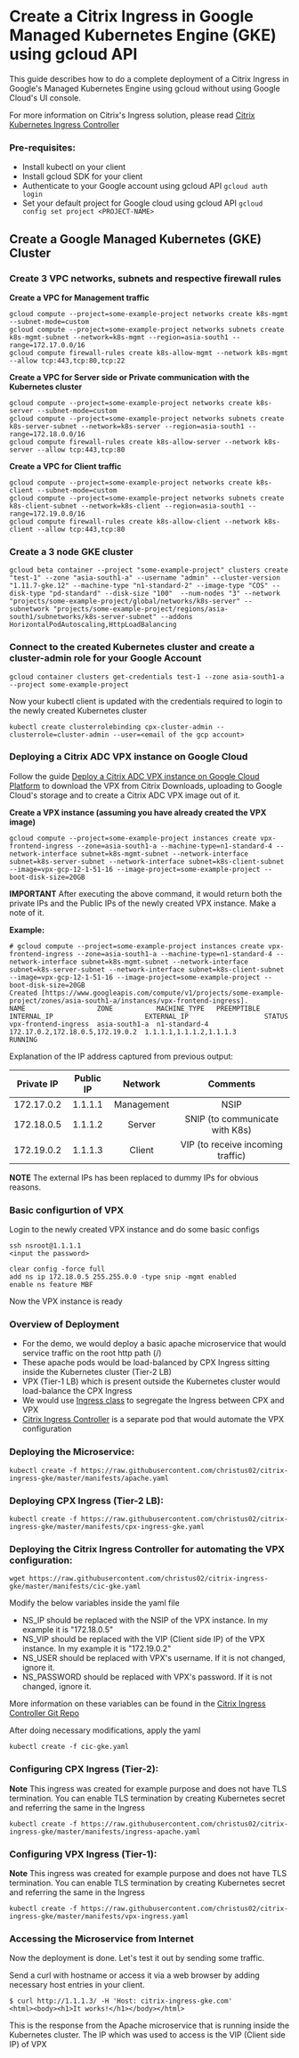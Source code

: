 # Create a Citrix Ingress in Google Managed Kubernetes Engine (GKE) using gcloud API

This guide describes how to do a complete deployment of a Citrix Ingress in Google's Managed Kubernetes Engine using gcloud without using Google Cloud's UI console.

For more information on Citrix's Ingress solution, please read [Citrix Kubernetes Ingress Controller](https://github.com/citrix/citrix-k8s-ingress-controller)

### Pre-requisites:

* Install kubectl on your client
* Install gcloud SDK for your client
* Authenticate to your Google account using gcloud API `gcloud auth login`
* Set your default project for Google cloud using gcloud API `gcloud config set project <PROJECT-NAME>`

## Create a Google Managed Kubernetes (GKE) Cluster 

### Create 3 VPC networks, subnets and respective firewall rules

**Create a VPC for Management traffic**
```
gcloud compute --project=some-example-project networks create k8s-mgmt --subnet-mode=custom
gcloud compute --project=some-example-project networks subnets create k8s-mgmt-subnet --network=k8s-mgmt --region=asia-south1 --range=172.17.0.0/16
gcloud compute firewall-rules create k8s-allow-mgmt --network k8s-mgmt --allow tcp:443,tcp:80,tcp:22
```

**Create a VPC for Server side or Private communication with the Kubernetes cluster**
```
gcloud compute --project=some-example-project networks create k8s-server --subnet-mode=custom
gcloud compute --project=some-example-project networks subnets create k8s-server-subnet --network=k8s-server --region=asia-south1 --range=172.18.0.0/16
gcloud compute firewall-rules create k8s-allow-server --network k8s-server --allow tcp:443,tcp:80
```

**Create a VPC for Client traffic**
```
gcloud compute --project=some-example-project networks create k8s-client --subnet-mode=custom
gcloud compute --project=some-example-project networks subnets create k8s-client-subnet --network=k8s-client --region=asia-south1 --range=172.19.0.0/16
gcloud compute firewall-rules create k8s-allow-client --network k8s-client --allow tcp:443,tcp:80
```

### Create a 3 node GKE cluster

```
gcloud beta container --project "some-example-project" clusters create "test-1" --zone "asia-south1-a" --username "admin" --cluster-version "1.11.7-gke.12" --machine-type "n1-standard-2" --image-type "COS" --disk-type "pd-standard" --disk-size "100"  --num-nodes "3" --network "projects/some-example-project/global/networks/k8s-server" --subnetwork "projects/some-example-project/regions/asia-south1/subnetworks/k8s-server-subnet" --addons HorizontalPodAutoscaling,HttpLoadBalancing
```

### Connect to the created Kubernetes cluster and create a cluster-admin role for your Google Account

```
gcloud container clusters get-credentials test-1 --zone asia-south1-a --project some-example-project 
```
Now your kubectl client is updated with the credentials required to login to the newly created Kubernetes cluster

```
kubectl create clusterrolebinding cpx-cluster-admin --clusterrole=cluster-admin --user=<email of the gcp account>
```

### Deploying a Citrix ADC VPX instance on Google Cloud

Follow the guide [Deploy a Citrix ADC VPX instance on Google Cloud Platform](https://docs.citrix.com/en-us/citrix-adc/12-1/deploying-vpx/deploy-vpx-google-cloud.html) to download the VPX from Citrix Downloads, uploading to Google Cloud's storage and to create a Citrix ADC VPX image out of it.

**Create a VPX instance (assuming you have already created the VPX image)**
```
gcloud compute --project=some-example-project instances create vpx-frontend-ingress --zone=asia-south1-a --machine-type=n1-standard-4 --network-interface subnet=k8s-mgmt-subnet --network-interface subnet=k8s-server-subnet --network-interface subnet=k8s-client-subnet --image=vpx-gcp-12-1-51-16 --image-project=some-example-project --boot-disk-size=20GB
```

**IMPORTANT**
After executing the above command, it would return both the private IPs and the Public IPs of the newly created VPX instance. Make a note of it.

**Example:**

```
# gcloud compute --project=some-example-project instances create vpx-frontend-ingress --zone=asia-south1-a --machine-type=n1-standard-4 --network-interface subnet=k8s-mgmt-subnet --network-interface subnet=k8s-server-subnet --network-interface subnet=k8s-client-subnet --image=vpx-gcp-12-1-51-16 --image-project=some-example-project --boot-disk-size=20GB
Created [https://www.googleapis.com/compute/v1/projects/some-example-project/zones/asia-south1-a/instances/vpx-frontend-ingress].
NAME                  ZONE           MACHINE_TYPE   PREEMPTIBLE  INTERNAL_IP                       EXTERNAL_IP                   STATUS
vpx-frontend-ingress  asia-south1-a  n1-standard-4               172.17.0.2,172.18.0.5,172.19.0.2  1.1.1.1,1.1.1.2,1.1.1.3       RUNNING
```

Explanation of the IP address captured from previous output:

| Private IP |    Public IP   |   Network  |              Comments             |
|:----------:|:--------------:|:----------:|:---------------------------------:|
| 172.17.0.2 | 1.1.1.1        | Management | NSIP                              |
| 172.18.0.5 | 1.1.1.2        | Server     | SNIP (to communicate with K8s)    |
| 172.19.0.2 | 1.1.1.3        | Client     | VIP (to receive incoming traffic) |

**NOTE** The external IPs has been replaced to dummy IPs for obvious reasons.

### Basic configurtion of VPX

Login to the newly created VPX instance and do some basic configs

```
ssh nsroot@1.1.1.1
<input the password>

clear config -force full
add ns ip 172.18.0.5 255.255.0.0 -type snip -mgmt enabled
enable ns feature MBF
```
Now the VPX instance is ready

### Overview of Deployment

* For the demo, we would deploy a basic apache microservice that would service traffic on the root http path (/)
* These apache pods would be load-balanced by CPX Ingress sitting inside the Kubernetes cluster (Tier-2 LB)
* VPX (Tier-1 LB) which is present outside the Kubernetes cluster would load-balance the CPX Ingress
* We would use [Ingress class](https://github.com/citrix/citrix-k8s-ingress-controller/blob/master/docs/ingress-class.md) to segregate the Ingress between CPX and VPX
* [Citrix Ingress Controller](https://github.com/citrix/citrix-k8s-ingress-controller) is a separate pod that would automate the VPX configuration

### Deploying the Microservice:
```
kubectl create -f https://raw.githubusercontent.com/christus02/citrix-ingress-gke/master/manifests/apache.yaml
```

### Deploying CPX Ingress (Tier-2 LB):
```
kubectl create -f https://raw.githubusercontent.com/christus02/citrix-ingress-gke/master/manifests/cpx-ingress-gke.yaml
```

### Deploying the Citrix Ingress Controller for automating the VPX configuration:
```
wget https://raw.githubusercontent.com/christus02/citrix-ingress-gke/master/manifests/cic-gke.yaml
```
Modify the below variables inside the yaml file

* NS_IP should be replaced with the NSIP of the VPX instance. In my example it is "172.18.0.5"
* NS_VIP should be replaced with the VIP (Client side IP) of the VPX instance. In my example it is "172.19.0.2"
* NS_USER should be replaced with VPX's username. If it is not changed, ignore it.
* NS_PASSWORD should be replaced with VPX's password. If it is not changed, ignore it.

More information on these variables can be found in the [Citrix Ingress Controller Git Repo](https://github.com/citrix/citrix-k8s-ingress-controller/tree/master/deployment/baremetal)

After doing necessary modifications, apply the yaml
```
kubectl create -f cic-gke.yaml
```

### Configuring CPX Ingress (Tier-2):

**Note**
This ingress was created for example purpose and does not have TLS termination. You can enable TLS termination by creating Kubernetes secret and referring the same in the Ingress

```
kubectl create -f https://raw.githubusercontent.com/christus02/citrix-ingress-gke/master/manifests/ingress-apache.yaml
```

### Configuring VPX Ingress (Tier-1):

**Note**
This ingress was created for example purpose and does not have TLS termination. You can enable TLS termination by creating Kubernetes secret and referring the same in the Ingress

```
kubectl create -f https://raw.githubusercontent.com/christus02/citrix-ingress-gke/master/manifests/vpx-ingress.yaml
```

### Accessing the Microservice from Internet

Now the deployment is done. Let's test it out by sending some traffic.

Send a curl with hostname or access it via a web browser by adding necessary host entries in your client.

```
$ curl http://1.1.1.3/ -H 'Host: citrix-ingress-gke.com'
<html><body><h1>It works!</h1></body></html>
```

This is the response from the Apache microservice that is running inside the Kubernetes cluster.
The IP which was used to access is the VIP (Client side IP) of VPX

